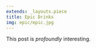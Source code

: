 ```yaml
---
extends: _layouts.piece
title: Epic Drinks
img: epic/epic.jpg
---
```


This post is *profoundly* interesting.
